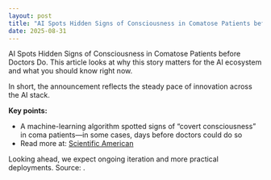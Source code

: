 ```yaml
---
layout: post
title: "AI Spots Hidden Signs of Consciousness in Comatose Patients before Doctors Do"
date: 2025-08-31
---
```


AI Spots Hidden Signs of Consciousness in Comatose Patients before Doctors Do. This article looks at why this story matters for the AI ecosystem and what you should know right now.

In short, the announcement reflects the steady pace of innovation across the AI stack.

**Key points:**
- A machine-learning algorithm spotted signs of “covert consciousness” in coma patients—in some cases, days before doctors could do so
- Read more at: [Scientific American](https://www.scientificamerican.com/article/ai-spots-hidden-signs-of-consciousness-in-comatose-patients-before-doctors/)

Looking ahead, we expect ongoing iteration and more practical deployments. Source: .
